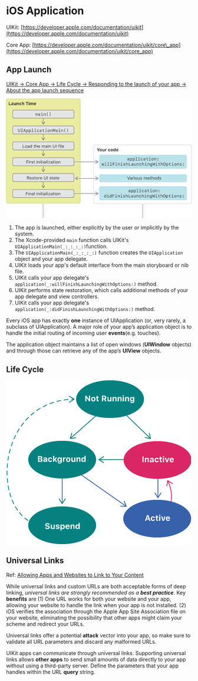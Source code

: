 # iOS Application

UIKit: [https://developer.apple.com/documentation/uikit](https://developer.apple.com/documentation/uikit)

Core App: [https://developer.apple.com/documentation/uikit/core\_app](https://developer.apple.com/documentation/uikit/core_app)

## App Launch

[UIKit -&gt; Core App -&gt; Life Cycle -&gt; Responding to the launch of your app -&gt; About the app launch sequence](https://developer.apple.com/documentation/uikit/core_app/managing_your_app_s_life_cycle/responding_to_the_launch_of_your_app/about_the_app_launch_sequence)

![](../../.gitbook/assets/76e68c08-6b09-4bac-8a00-44df7a097a43.png)

1. The app is launched, either explicitly by the user or implicitly by the system.
2. The Xcode-provided `main` function calls UIKit's `UIApplicationMain(_:_:_:_:)`function.
3. The `UIApplicationMain(_:_:_:_:)` function creates the `UIApplication` object and your app delegate. 
4. UIKit loads your app's default interface from the main storyboard or nib file.
5. UIKit calls your app delegate's `application(_:willFinishLaunchingWithOptions:)` method.
6. UIKit performs state restoration, which calls additional methods of your app delegate and view controllers.
7. UIKit calls your app delegate's `application(_:didFinishLaunchingWithOptions:)` method.

Every iOS app has exactly **one** instance of UIApplication \(or, very rarely, a subclass of UIApplication\). A major role of your app’s application object is to handle the initial routing of incoming user **events**\(e.g. touches\).

The application object maintains a list of open windows \(**UIWindow** objects\) and through those can retrieve any of the app’s **UIView** objects.

## Life Cycle

![](../../.gitbook/assets/00b28327-17dc-4f0c-866f-29f854edfce3.png)

## Universal Links

Ref: [Allowing Apps and Websites to Link to Your Content](https://developer.apple.com/documentation/uikit/core_app/allowing_apps_and_websites_to_link_to_your_content)

While universal links and custom URLs are both acceptable forms of deep linking, _universal links_ _are strongly recommended as a **best practice**_. Key **benefits** are \(1\) One URL works for both your website and your app, allowing your website to handle the link when your app is not installed. \(2\) iOS verifies the association through the Apple App Site Association file on your website, eliminating the possibility that other apps might claim your scheme and redirect your URLs.

Universal links offer a potential **attack** vector into your app, so make sure to validate all URL parameters and discard any malformed URLs.

UIKit apps can communicate through universal links. Supporting universal links allows **other apps** to send small amounts of data directly to your app without using a third-party server. Define the parameters that your app handles within the URL **query** string.

